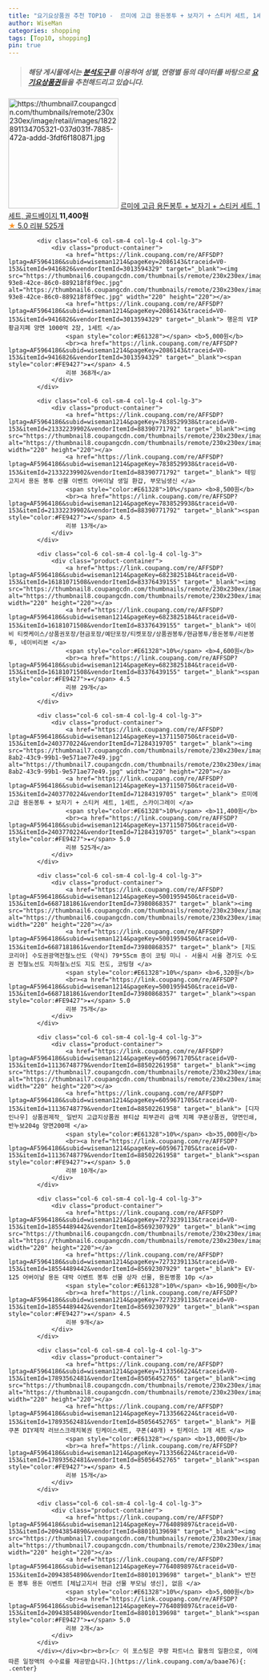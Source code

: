 ```yaml
---
title: "요기요상품권 추천 TOP10 -  르미에 고급 용돈봉투 + 보자기 + 스티커 세트, 1세트, 골드베이지 "
author: WiseMan
categories: shopping
tags: [Top10, shopping]
pin: true
---
```


> ##### 해당 게시물에서는 [**분석도구**](https://itemscout.io/)를 이용하여 **성별**, **연령별** 등의 데이터를 바탕으로 [**요기요상품권**](https://link.coupang.com/a/baae76)들을 추천해드리고 있습니다.
<div class="container"><div class="row">
            <div class="col-6 col-sm-4 col-lg-4 col-lg-3">
                <div class="product-container">
                    <a href="https://link.coupang.com/re/AFFSDP?lptag=AF5964186&subid=wiseman1214&pageKey=1371150750&traceid=V0-153&itemId=2804548024&vendorItemId=71284319694" target="_blank"><img src="https://thumbnail7.coupangcdn.com/thumbnails/remote/230x230ex/image/retail/images/1822891134705321-037d031f-7885-472a-addd-3fdf6f180871.jpg" alt="https://thumbnail7.coupangcdn.com/thumbnails/remote/230x230ex/image/retail/images/1822891134705321-037d031f-7885-472a-addd-3fdf6f180871.jpg" width="220" height="220"></a>
                    <a href="https://link.coupang.com/re/AFFSDP?lptag=AF5964186&subid=wiseman1214&pageKey=1371150750&traceid=V0-153&itemId=2804548024&vendorItemId=71284319694" target="_blank"> 르미에 고급 용돈봉투 + 보자기 + 스티커 세트, 1세트, 골드베이지 </a>
                    <span style="color:#E61328"></span> <b>11,400원</b>
                    <br><a href="https://link.coupang.com/re/AFFSDP?lptag=AF5964186&subid=wiseman1214&pageKey=1371150750&traceid=V0-153&itemId=2804548024&vendorItemId=71284319694" target="_blank"><span style="color:#FE9427">★</span> 5.0
                    리뷰 525개</a>
                </div>
            </div>
            
            <div class="col-6 col-sm-4 col-lg-4 col-lg-3">
                <div class="product-container">
                    <a href="https://link.coupang.com/re/AFFSDP?lptag=AF5964186&subid=wiseman1214&pageKey=2086143&traceid=V0-153&itemId=9416826&vendorItemId=3013594329" target="_blank"><img src="https://thumbnail6.coupangcdn.com/thumbnails/remote/230x230ex/image/product/image/vendoritem/2018/09/07/3013594329/c9106746-93e8-42ce-86c0-889218f8f9ec.jpg" alt="https://thumbnail6.coupangcdn.com/thumbnails/remote/230x230ex/image/product/image/vendoritem/2018/09/07/3013594329/c9106746-93e8-42ce-86c0-889218f8f9ec.jpg" width="220" height="220"></a>
                    <a href="https://link.coupang.com/re/AFFSDP?lptag=AF5964186&subid=wiseman1214&pageKey=2086143&traceid=V0-153&itemId=9416826&vendorItemId=3013594329" target="_blank"> 행운의 VIP 황금지폐 양면 1000억 2장, 1세트 </a>
                    <span style="color:#E61328"></span> <b>5,000원</b>
                    <br><a href="https://link.coupang.com/re/AFFSDP?lptag=AF5964186&subid=wiseman1214&pageKey=2086143&traceid=V0-153&itemId=9416826&vendorItemId=3013594329" target="_blank"><span style="color:#FE9427">★</span> 4.5
                    리뷰 368개</a>
                </div>
            </div>
            
            <div class="col-6 col-sm-4 col-lg-4 col-lg-3">
                <div class="product-container">
                    <a href="https://link.coupang.com/re/AFFSDP?lptag=AF5964186&subid=wiseman1214&pageKey=7838529938&traceid=V0-153&itemId=21332239902&vendorItemId=88390771792" target="_blank"><img src="https://thumbnail8.coupangcdn.com/thumbnails/remote/230x230ex/image/vendor_inventory/72df/d55239b0fd55f1854be03d19e42bb1107694a53edf9f34e0690e4fa225b8.jpg" alt="https://thumbnail8.coupangcdn.com/thumbnails/remote/230x230ex/image/vendor_inventory/72df/d55239b0fd55f1854be03d19e42bb1107694a53edf9f34e0690e4fa225b8.jpg" width="220" height="220"></a>
                    <a href="https://link.coupang.com/re/AFFSDP?lptag=AF5964186&subid=wiseman1214&pageKey=7838529938&traceid=V0-153&itemId=21332239902&vendorItemId=88390771792" target="_blank"> 테밍 고지서 용돈 봉투 선물 이벤트 어버이날 생일 환갑, 부모님생신 </a>
                    <span style="color:#E61328">10%</span> <b>8,500원</b>
                    <br><a href="https://link.coupang.com/re/AFFSDP?lptag=AF5964186&subid=wiseman1214&pageKey=7838529938&traceid=V0-153&itemId=21332239902&vendorItemId=88390771792" target="_blank"><span style="color:#FE9427">★</span> 4.5
                    리뷰 13개</a>
                </div>
            </div>
            
            <div class="col-6 col-sm-4 col-lg-4 col-lg-3">
                <div class="product-container">
                    <a href="https://link.coupang.com/re/AFFSDP?lptag=AF5964186&subid=wiseman1214&pageKey=6823825184&traceid=V0-153&itemId=16181071508&vendorItemId=83376439155" target="_blank"><img src="https://thumbnail8.coupangcdn.com/thumbnails/remote/230x230ex/image/vendor_inventory/b768/9c13171712db945acbe3cecab542b4cd5c15d2e8113394e2cfb6f8a0f397.jpeg" alt="https://thumbnail8.coupangcdn.com/thumbnails/remote/230x230ex/image/vendor_inventory/b768/9c13171712db945acbe3cecab542b4cd5c15d2e8113394e2cfb6f8a0f397.jpeg" width="220" height="220"></a>
                    <a href="https://link.coupang.com/re/AFFSDP?lptag=AF5964186&subid=wiseman1214&pageKey=6823825184&traceid=V0-153&itemId=16181071508&vendorItemId=83376439155" target="_blank"> 네이비 티켓케이스/상품권포장/현금포장/예단포장/티켓포장/상품권봉투/현금봉투/용돈봉투/리본봉투, 네이비리본 </a>
                    <span style="color:#E61328">10%</span> <b>4,600원</b>
                    <br><a href="https://link.coupang.com/re/AFFSDP?lptag=AF5964186&subid=wiseman1214&pageKey=6823825184&traceid=V0-153&itemId=16181071508&vendorItemId=83376439155" target="_blank"><span style="color:#FE9427">★</span> 4.5
                    리뷰 29개</a>
                </div>
            </div>
            
            <div class="col-6 col-sm-4 col-lg-4 col-lg-3">
                <div class="product-container">
                    <a href="https://link.coupang.com/re/AFFSDP?lptag=AF5964186&subid=wiseman1214&pageKey=1371150750&traceid=V0-153&itemId=2403770224&vendorItemId=71284319705" target="_blank"><img src="https://thumbnail7.coupangcdn.com/thumbnails/remote/230x230ex/image/retail/images/2020/08/10/16/3/3484d845-8ab2-43c9-99b1-9e571ae77e49.jpg" alt="https://thumbnail7.coupangcdn.com/thumbnails/remote/230x230ex/image/retail/images/2020/08/10/16/3/3484d845-8ab2-43c9-99b1-9e571ae77e49.jpg" width="220" height="220"></a>
                    <a href="https://link.coupang.com/re/AFFSDP?lptag=AF5964186&subid=wiseman1214&pageKey=1371150750&traceid=V0-153&itemId=2403770224&vendorItemId=71284319705" target="_blank"> 르미에 고급 용돈봉투 + 보자기 + 스티커 세트, 1세트, 스카이그레이 </a>
                    <span style="color:#E61328">10%</span> <b>11,400원</b>
                    <br><a href="https://link.coupang.com/re/AFFSDP?lptag=AF5964186&subid=wiseman1214&pageKey=1371150750&traceid=V0-153&itemId=2403770224&vendorItemId=71284319705" target="_blank"><span style="color:#FE9427">★</span> 5.0
                    리뷰 525개</a>
                </div>
            </div>
            
            <div class="col-6 col-sm-4 col-lg-4 col-lg-3">
                <div class="product-container">
                    <a href="https://link.coupang.com/re/AFFSDP?lptag=AF5964186&subid=wiseman1214&pageKey=5001959450&traceid=V0-153&itemId=6687181861&vendorItemId=73980868357" target="_blank"><img src="https://thumbnail6.coupangcdn.com/thumbnails/remote/230x230ex/image/vendor_inventory/290c/3bd04237783068c47f40b1369bbc6f72c5381d64e6d7a3f2af5962ae70fe.jpg" alt="https://thumbnail6.coupangcdn.com/thumbnails/remote/230x230ex/image/vendor_inventory/290c/3bd04237783068c47f40b1369bbc6f72c5381d64e6d7a3f2af5962ae70fe.jpg" width="220" height="220"></a>
                    <a href="https://link.coupang.com/re/AFFSDP?lptag=AF5964186&subid=wiseman1214&pageKey=5001959450&traceid=V0-153&itemId=6687181861&vendorItemId=73980868357" target="_blank"> [지도코리아] 수도권광역전철노선도 (약식) 79*55cm 종이 코팅 미니 - 서울시 서울 경기도 수도권 전철노선도 지하철노선도 지도 전도, 코팅형 </a>
                    <span style="color:#E61328">10%</span> <b>6,320원</b>
                    <br><a href="https://link.coupang.com/re/AFFSDP?lptag=AF5964186&subid=wiseman1214&pageKey=5001959450&traceid=V0-153&itemId=6687181861&vendorItemId=73980868357" target="_blank"><span style="color:#FE9427">★</span> 5.0
                    리뷰 75개</a>
                </div>
            </div>
            
            <div class="col-6 col-sm-4 col-lg-4 col-lg-3">
                <div class="product-container">
                    <a href="https://link.coupang.com/re/AFFSDP?lptag=AF5964186&subid=wiseman1214&pageKey=6059671705&traceid=V0-153&itemId=11136748779&vendorItemId=88502261958" target="_blank"><img src="https://thumbnail7.coupangcdn.com/thumbnails/remote/230x230ex/image/vendor_inventory/8f85/e917c5634c26012cb007f3033cc57dca4e983cab5e1fb0cb7256734299b6.jpg" alt="https://thumbnail7.coupangcdn.com/thumbnails/remote/230x230ex/image/vendor_inventory/8f85/e917c5634c26012cb007f3033cc57dca4e983cab5e1fb0cb7256734299b6.jpg" width="220" height="220"></a>
                    <a href="https://link.coupang.com/re/AFFSDP?lptag=AF5964186&subid=wiseman1214&pageKey=6059671705&traceid=V0-153&itemId=11136748779&vendorItemId=88502261958" target="_blank"> [디자인나우] 상품권제작_ 일반지 고급지상품권 뷰티샵 피부관리 금액 지폐 쿠폰상품권, 양면인쇄, 반누보204g 양면200매 </a>
                    <span style="color:#E61328">10%</span> <b>35,000원</b>
                    <br><a href="https://link.coupang.com/re/AFFSDP?lptag=AF5964186&subid=wiseman1214&pageKey=6059671705&traceid=V0-153&itemId=11136748779&vendorItemId=88502261958" target="_blank"><span style="color:#FE9427">★</span> 5.0
                    리뷰 10개</a>
                </div>
            </div>
            
            <div class="col-6 col-sm-4 col-lg-4 col-lg-3">
                <div class="product-container">
                    <a href="https://link.coupang.com/re/AFFSDP?lptag=AF5964186&subid=wiseman1214&pageKey=7273239113&traceid=V0-153&itemId=18554489442&vendorItemId=85692307929" target="_blank"><img src="https://thumbnail6.coupangcdn.com/thumbnails/remote/230x230ex/image/vendor_inventory/9206/777a99b748b75723b76e95faa3f02840b3b85c43d77a7a949bf90cd86818.jpg" alt="https://thumbnail6.coupangcdn.com/thumbnails/remote/230x230ex/image/vendor_inventory/9206/777a99b748b75723b76e95faa3f02840b3b85c43d77a7a949bf90cd86818.jpg" width="220" height="220"></a>
                    <a href="https://link.coupang.com/re/AFFSDP?lptag=AF5964186&subid=wiseman1214&pageKey=7273239113&traceid=V0-153&itemId=18554489442&vendorItemId=85692307929" target="_blank"> EV-125 어버이날 용돈 대박 이벤트 봉투 선물 상자 선물, 용돈병풍 10p </a>
                    <span style="color:#E61328">10%</span> <b>16,900원</b>
                    <br><a href="https://link.coupang.com/re/AFFSDP?lptag=AF5964186&subid=wiseman1214&pageKey=7273239113&traceid=V0-153&itemId=18554489442&vendorItemId=85692307929" target="_blank"><span style="color:#FE9427">★</span> 4.5
                    리뷰 9개</a>
                </div>
            </div>
            
            <div class="col-6 col-sm-4 col-lg-4 col-lg-3">
                <div class="product-container">
                    <a href="https://link.coupang.com/re/AFFSDP?lptag=AF5964186&subid=wiseman1214&pageKey=7133566224&traceid=V0-153&itemId=17893562481&vendorItemId=85056452765" target="_blank"><img src="https://thumbnail8.coupangcdn.com/thumbnails/remote/230x230ex/image/vendor_inventory/e915/cdad94ea277835386b8188fc2c48ed86cbb56bef568a9c673d64dfc694fc.jpg" alt="https://thumbnail8.coupangcdn.com/thumbnails/remote/230x230ex/image/vendor_inventory/e915/cdad94ea277835386b8188fc2c48ed86cbb56bef568a9c673d64dfc694fc.jpg" width="220" height="220"></a>
                    <a href="https://link.coupang.com/re/AFFSDP?lptag=AF5964186&subid=wiseman1214&pageKey=7133566224&traceid=V0-153&itemId=17893562481&vendorItemId=85056452765" target="_blank"> 커플쿠폰 DIY제작 러브스크래치복권 틴케이스세트, 쿠폰(40개) + 틴케이스 1개 세트 </a>
                    <span style="color:#E61328"></span> <b>13,000원</b>
                    <br><a href="https://link.coupang.com/re/AFFSDP?lptag=AF5964186&subid=wiseman1214&pageKey=7133566224&traceid=V0-153&itemId=17893562481&vendorItemId=85056452765" target="_blank"><span style="color:#FE9427">★</span> 4.5
                    리뷰 15개</a>
                </div>
            </div>
            
            <div class="col-6 col-sm-4 col-lg-4 col-lg-3">
                <div class="product-container">
                    <a href="https://link.coupang.com/re/AFFSDP?lptag=AF5964186&subid=wiseman1214&pageKey=7764089897&traceid=V0-153&itemId=20943854890&vendorItemId=88010139698" target="_blank"><img src="https://thumbnail7.coupangcdn.com/thumbnails/remote/230x230ex/image/vendor_inventory/c725/0b94806b3a303f5b657feb1a3c862dd9cb64b9b773a169455e385f0a3a08.jpg" alt="https://thumbnail7.coupangcdn.com/thumbnails/remote/230x230ex/image/vendor_inventory/c725/0b94806b3a303f5b657feb1a3c862dd9cb64b9b773a169455e385f0a3a08.jpg" width="220" height="220"></a>
                    <a href="https://link.coupang.com/re/AFFSDP?lptag=AF5964186&subid=wiseman1214&pageKey=7764089897&traceid=V0-153&itemId=20943854890&vendorItemId=88010139698" target="_blank"> 반전 돈 봉투 용돈 이벤트 [체납고지서 현금 선물 부모님 생신], 없음 </a>
                    <span style="color:#E61328">10%</span> <b>5,000원</b>
                    <br><a href="https://link.coupang.com/re/AFFSDP?lptag=AF5964186&subid=wiseman1214&pageKey=7764089897&traceid=V0-153&itemId=20943854890&vendorItemId=88010139698" target="_blank"><span style="color:#FE9427">★</span> 5.0
                    리뷰 2개</a>
                </div>
            </div>
            </div></div><br><br>[👉 이 포스팅은 쿠팡 파트너스 활동의 일환으로, 이에 따른 일정액의 수수료를 제공받습니다.](https://link.coupang.com/a/baae76){: .center}